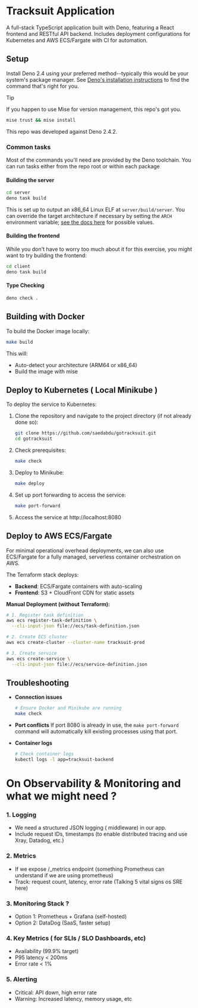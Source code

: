 # Tracksuit Application

A full-stack TypeScript application built with Deno, featuring a React frontend and RESTful API backend. Includes deployment configurations for Kubernetes and AWS ECS/Fargate with CI for automation.

<!-- Link definitions -->

[DenoInstall]: https://docs.deno.com/runtime/getting_started/installation/
[mise.toml]: ./mise.toml
[Instructions]: ./Instructions.md

## Setup

Install Deno 2.4 using your preferred method--typically this would be your
system's package manager. See [Deno's installation instructions][DenoInstall] to find the
command that's right for you.

<!-- deno-fmt-ignore-start -->

> [!Tip]
> If you happen to use Mise for version management, this repo's got you.
>
> ```sh
> mise trust && mise install
> ```

<!-- deno-fmt-ignore-end -->

This repo was developed against Deno 2.4.2.

### Common tasks

Most of the commands you'll need are provided by the Deno toolchain. You can run
tasks either from the repo root or within each package

#### Building the server

```sh
cd server
deno task build
```

This is set up to output an x86_64 Linux ELF at `server/build/server`. You can
override the target architecture if necessary by setting the `ARCH` environment
variable; [see the docs here](https://docs.deno.com/runtime/reference/cli/compile/#supported-targets) for possible values.

#### Building the frontend

While you don't have to worry too much about it for this exercise, you might
want to try building the frontend:

```sh
cd client
deno task build
```

#### Type Checking

```sh
deno check .
```

## Building with Docker

To build the Docker image locally:

```bash
make build
```

This will:
- Auto-detect your architecture (ARM64 or x86_64)
- Build the image with mise


## Deploy to Kubernetes ( Local Minikube )

To deploy the service to Kubernetes:

1. Clone the repository and navigate to the project directory (if not already done so):
   ```bash
   git clone https://github.com/saedabdu/gotracksuit.git
   cd gotracksuit
   ```

2. Check prerequisites:
   ```bash
   make check
   ```

3. Deploy to Minikube:
   ```bash
   make deploy
   ```

4. Set up port forwarding to access the service:
   ```bash
   make port-forward
   ```

5. Access the service at http://localhost:8080


## Deploy to AWS ECS/Fargate

For minimal operational overhead deployments, we can also use ECS/Fargate for a fully managed, serverless container orchestration on AWS.

The Terraform stack deploys:
- **Backend**: ECS/Fargate containers with auto-scaling
- **Frontend**: S3 + CloudFront CDN for static assets


**Manual Deployment (without Terraform):**

```bash
# 1. Register task definition
aws ecs register-task-definition \
  --cli-input-json file://ecs/task-definition.json

# 2. Create ECS cluster
aws ecs create-cluster --cluster-name tracksuit-prod

# 3. Create service
aws ecs create-service \
  --cli-input-json file://ecs/service-definition.json
```


## Troubleshooting

- **Connection issues**
  ```bash
  # Ensure Docker and Minikube are running
  make check
  ```

- **Port conflicts**
  If port 8080 is already in use, the `make port-forward` command will automatically kill existing processes using that port.

- **Container logs**
  ```bash
  # Check container logs
  kubectl logs -l app=tracksuit-backend
  ```


# On Observability & Monitoring and what we might need ?


### 1. Logging
- We need a structured JSON logging ( middleware) in our app.
- Include request IDs, timestamps (to enable distributed tracing and use Xray, Datadog, etc.)

### 2. Metrics
- If we expose /_metrics endpoint (something Prometheus can understand if we are using prometheus)
- Track: request count, latency, error rate (Talking 5 vital signs os SRE here)

### 3. Monitoring Stack ?
- Option 1: Prometheus + Grafana (self-hosted)
- Option 2: DataDog (SaaS, faster setup)

### 4. Key Metrics ( for SLIs / SLO Dashboards, etc)
- Availability (99.9% target)
- P95 latency < 200ms
- Error rate < 1%

### 5. Alerting
- Critical: API down, high error rate
- Warning: Increased latency, memory usage, etc
